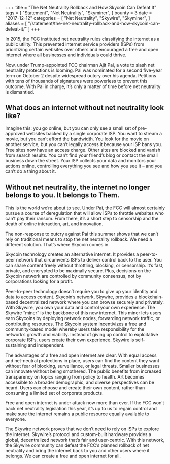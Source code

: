 +++
title = "The Net Neutrality Rollback and How Skycoin Can Defeat It"
tags = [
    "Statement",
    "Net Neutrality",
    "Skyminer",
]
bounty = 3
date = "2017-12-12"
categories = [
    "Net Neutrality",
    "Skywire",
    "Skyminer",
]
aliases = [
	"/statement/the-net-neutrality-rollback-and-how-skycoin-can-defeat-it/"
]
+++

In 2015, the FCC instituted net neutrality rules classifying the internet as a public utility. This prevented internet service providers (ISPs) from prioritizing certain websites over others and encouraged a free and open internet where all businesses and individuals could thrive.

Now, under Trump-appointed FCC chairman Ajit Pai, a vote to slash net neutrality protections is looming. Pai was nominated for a second five-year term on October 2 despite widespread outcry over his agenda. Petitions with tens of thousands of signatures were powerless to prevent this outcome. With Pai in charge, it’s only a matter of time before net neutrality is dismantled.

## What does an internet without net neutrality look like?

Imagine this: you go online, but you can only see a small set of pre-approved websites backed by a single corporate ISP. You want to stream a movie, but you can’t afford the bandwidth. You look for the movie on another service, but you can’t legally access it because your ISP bans you. Free sites now have an access charge. Other sites are blocked and vanish from search results. You can’t find your friend’s blog or contact the small business down the street. Your ISP collects your data and monitors your actions online, controlling everything you see and how you see it – and you can’t do a thing about it.

## Without net neutrality, the internet no longer belongs to you. It belongs to Them.


This is the world we’re about to see. Under Pai, the FCC will almost certainly pursue a course of deregulation that will allow ISPs to throttle websites who can’t pay their ransom. From there, it’s a short step to censorship and the death of online interaction, art, and innovation.

The non-response to outcry against Pai this summer shows that we can’t rely on traditional means to stop the net neutrality rollback. We need a different solution. That’s where Skycoin comes in.

Skycoin technology creates an alternative internet. It provides a peer-to-peer network that circumvents ISPs to deliver control back to the user. You can share content freely without throttling, blocking, or censorship. It’s fast, private, and encrypted to be maximally secure. Plus, decisions on the Skycoin network are controlled by community consensus, not by corporations looking for a profit.

Peer-to-peer technology doesn’t require you to give up your identity and data to access content. Skycoin’s network, Skywire, provides a blockchain-based decentralized network where you can browse securely and privately. With Skywire, you own your data and control your own experience.
The Skywire “miner” is the backbone of this new internet. This miner lets users earn Skycoins by deploying network nodes, forwarding network traffic, or contributing resources. The Skycoin system incentivizes a free and community-based model whereby users take responsibility for the network’s growth and viability. Instead of giving up control to exploitative corporate ISPs, users create their own experience. Skywire is self-sustaining and independent.


The advantages of a free and open internet are clear. With equal access and net-neutral protections in place, users can find the content they want without fear of blocking, surveillance, or legal threats. Smaller businesses can innovate without being smothered. The public benefits from increased transparency on topics ranging from policy to health. Art becomes accessible to a broader demographic, and diverse perspectives can be heard. Users can choose and create their own content, rather than consuming a limited set of corporate products.


Free and open internet is under attack now more than ever. If the FCC won’t back net neutrality legislation this year, it’s up to us to regain control and make sure the internet remains a public resource equally available to everyone.


 The Skywire network proves that we don’t need to rely on ISPs to explore the internet. Skywire’s protocol and custom-built hardware provides a global, decentralized network that’s fair and user-centric. With this network, the Skywire community can defeat the FCC’s planned rollback of net neutrality and bring the internet back to you and other users where it belongs. We can create a free and open internet for all.
